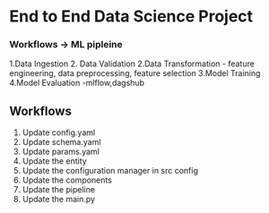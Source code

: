 # End to End Data Science Project

### Workflows -> ML pipleine

1.Data Ingestion
2. Data Validation
2.Data Transformation - feature engineering, data preprocessing, feature selection
3.Model Training
4.Model Evaluation -mlflow,dagshub

## Workflows

1. Update config.yaml
2. Update schema.yaml
3. Update params.yaml
4. Update the entity
5. Update the configuration manager in src config
6. Update the components
7. Update the pipeline
8. Update the main.py